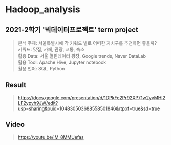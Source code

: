 # Hadoop_analysis

## 2021-2학기 '빅데이터프로젝트' term project
> 분석 주제: 서울특별시에 각 키워드 별로 어떠한 자치구를 추천하면 좋을까? <br>
> 키워드: 맛집, 카페, 관광, 교통, 숙소<br>
> 활용 Data: 서울 열린데이터 광장, Google trends, Naver DataLab<br>
> 활용 Tool: Apache Hive, Jupyter notebook<br>
> 활용 언어: SQL, Python

## Result
> https://docs.google.com/presentation/d/1DPkFe2Pr92XP71w2yvMHI2LF2ypvh9JW/edit?usp=sharing&ouid=104830503688558501846&rtpof=true&sd=true

## Video
> https://youtu.be/lM_8MMUefas
